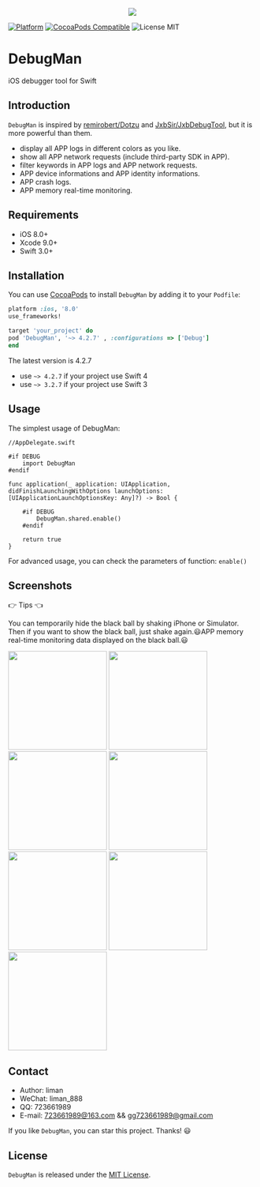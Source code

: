 <p align="center">
  <img src ="https://raw.githubusercontent.com/liman123/DebugMan/master/Sources/Resources/images/debugman_logo.png"/>
</p>

[![Platform](https://img.shields.io/cocoapods/p/DebugMan.svg?style=flat)](http://cocoadocs.org/docsets/DebugMan)
[![CocoaPods Compatible](https://img.shields.io/cocoapods/v/DebugMan.svg)](https://img.shields.io/cocoapods/v/DebugMan.svg)
<img src="https://img.shields.io/badge/license-MIT-blue.svg?style=flat" alt="License MIT"/>

# DebugMan

iOS debugger tool for Swift

## Introduction

`DebugMan` is inspired by [remirobert/Dotzu](https://github.com/remirobert/Dotzu) and [JxbSir/JxbDebugTool](https://github.com/JxbSir/JxbDebugTool), but it is more powerful than them.

- display all APP logs in different colors as you like.
- show all APP network requests (include third-party SDK in APP).
- filter keywords in APP logs and APP network requests.
- APP device informations and APP identity informations.
- APP crash logs.
- APP memory real-time monitoring.

## Requirements

- iOS 8.0+
- Xcode 9.0+
- Swift 3.0+

## Installation

You can use [CocoaPods](http://cocoapods.org/) to install `DebugMan` by adding it to your `Podfile`:

```ruby
platform :ios, '8.0'
use_frameworks!

target 'your_project' do
pod 'DebugMan', '~> 4.2.7' , :configurations => ['Debug']
end
```
The latest version is 4.2.7

- use `~> 4.2.7` if your project use Swift 4
- use `~> 3.2.7` if your project use Swift 3

## Usage

The simplest usage of DebugMan:

	//AppDelegate.swift
	
	#if DEBUG
		import DebugMan
	#endif
	
	func application(_ application: UIApplication, didFinishLaunchingWithOptions launchOptions: [UIApplicationLaunchOptionsKey: Any]?) -> Bool {
        
		#if DEBUG
			DebugMan.shared.enable()
		#endif
		
		return true
	}
    
For advanced usage, you can check the parameters of function: `enable()` 

## Screenshots

👉 Tips 👈

You can temporarily hide the black ball by shaking iPhone or Simulator. Then if you want to show the black ball, just shake again.😃APP memory real-time monitoring data displayed on the black ball.😃

<img src="https://raw.githubusercontent.com/liman123/DebugMan/master/Screenshots/1.png" width="200">
<img src="https://raw.githubusercontent.com/liman123/DebugMan/master/Screenshots/2.png" width="200">
<img src="https://raw.githubusercontent.com/liman123/DebugMan/master/Screenshots/3.png" width="200">
<img src="https://raw.githubusercontent.com/liman123/DebugMan/master/Screenshots/4.png" width="200">
<img src="https://raw.githubusercontent.com/liman123/DebugMan/master/Screenshots/5.png" width="200">
<img src="https://raw.githubusercontent.com/liman123/DebugMan/master/Screenshots/6.png" width="200">
<img src="https://raw.githubusercontent.com/liman123/DebugMan/master/Screenshots/7.png" width="200">

## Contact

* Author: liman
* WeChat: liman_888
* QQ: 723661989
* E-mail: 723661989@163.com && gg723661989@gmail.com

If you like `DebugMan`, you can star this project. Thanks! 😃

## License

`DebugMan` is released under the [MIT License](http://www.opensource.org/licenses/MIT).
